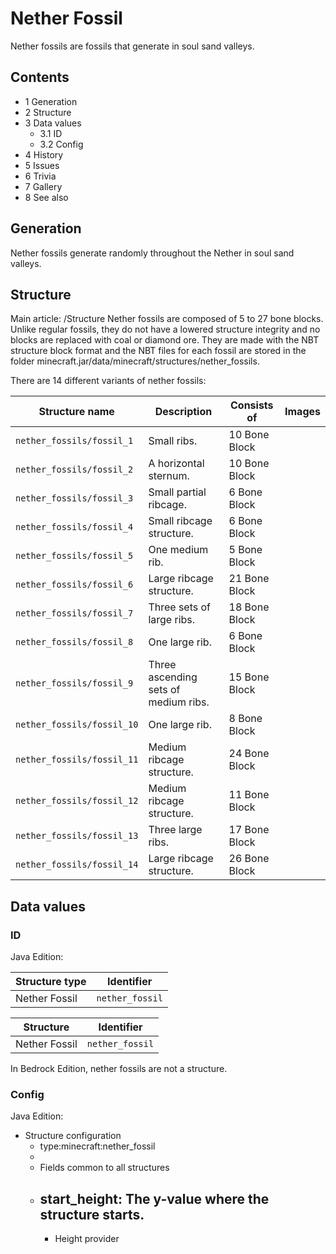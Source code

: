 # Nether Fossil
Nether fossils are fossils that generate in soul sand valleys.

## Contents
- 1 Generation
- 2 Structure
- 3 Data values
	- 3.1 ID
	- 3.2 Config
- 4 History
- 5 Issues
- 6 Trivia
- 7 Gallery
- 8 See also

## Generation
Nether fossils generate randomly throughout the Nether in soul sand valleys.

## Structure
Main article: /Structure
Nether fossils are composed of 5 to 27 bone blocks. Unlike regular fossils, they do not have a lowered structure integrity and no blocks are replaced with coal or diamond ore. They are made with the NBT structure block format and the NBT files for each fossil are stored in the folder minecraft.jar/data/minecraft/structures/nether_fossils.

There are 14 different variants of nether fossils:

| Structure name             | Description                          | Consists of   | Images |
|----------------------------|--------------------------------------|---------------|--------|
| `nether_fossils/fossil_1`  | Small ribs.                          | 10 Bone Block |        |
| `nether_fossils/fossil_2`  | A horizontal sternum.                | 10 Bone Block |        |
| `nether_fossils/fossil_3`  | Small partial ribcage.               | 6 Bone Block  |        |
| `nether_fossils/fossil_4`  | Small ribcage structure.             | 6 Bone Block  |        |
| `nether_fossils/fossil_5`  | One medium rib.                      | 5 Bone Block  |        |
| `nether_fossils/fossil_6`  | Large ribcage structure.             | 21 Bone Block |        |
| `nether_fossils/fossil_7`  | Three sets of large ribs.            | 18 Bone Block |        |
| `nether_fossils/fossil_8`  | One large rib.                       | 6 Bone Block  |        |
| `nether_fossils/fossil_9`  | Three ascending sets of medium ribs. | 15 Bone Block |        |
| `nether_fossils/fossil_10` | One large rib.                       | 8 Bone Block  |        |
| `nether_fossils/fossil_11` | Medium ribcage structure.            | 24 Bone Block |        |
| `nether_fossils/fossil_12` | Medium ribcage structure.            | 11 Bone Block |        |
| `nether_fossils/fossil_13` | Three large ribs.                    | 17 Bone Block |        |
| `nether_fossils/fossil_14` | Large ribcage structure.             | 26 Bone Block |        |

## Data values
### ID
Java Edition:

| Structure type | Identifier      |
|----------------|-----------------|
| Nether Fossil  | `nether_fossil` |

| Structure     | Identifier      |
|---------------|-----------------|
| Nether Fossil | `nether_fossil` |

In Bedrock Edition, nether fossils are not a structure.

### Config
Java Edition:

- Structure configuration
	- type:minecraft:nether_fossil
	- 
	- Fields common to all structures
	- start_height: The y-value where the structure starts.
		- 
		- Height provider

